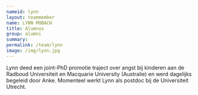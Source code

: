 ```yaml
---
nameid: lynn
layout: teammember
name: LYNN MOBACH
title: Alumnus
group: alumni
summary: 
permalink: /team/lynn
image: /img/lynn.jpg
---
```


Lynn deed een joint-PhD promotie traject over angst bij kinderen aan de Radboud Universiteit en Macquarie University (Australie) en werd dagelijks begeleid door Anke. Momenteel werkt Lynn als postdoc bij de Universiteit Utrecht.

